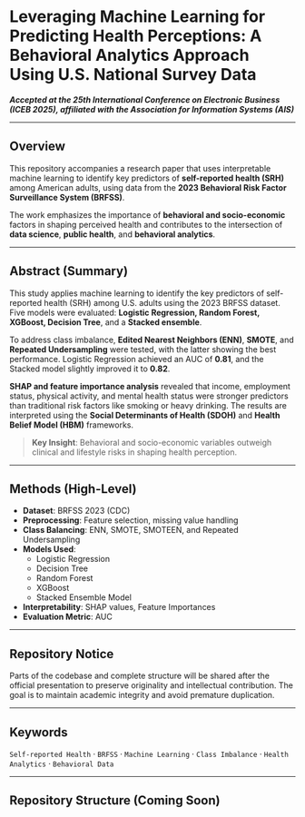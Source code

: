# Leveraging Machine Learning for Predicting Health Perceptions: A Behavioral Analytics Approach Using U.S. National Survey Data    
 
***Accepted at the 25th International Conference on Electronic Business (ICEB 2025),  affiliated  with  the 
Association  for  Information  Systems  (AIS)***

---

## Overview

This repository accompanies a research paper that uses interpretable machine learning to identify key predictors of **self-reported health (SRH)** among American adults, using data from the **2023 Behavioral Risk Factor Surveillance System (BRFSS)**.

The work emphasizes the importance of **behavioral and socio-economic** factors in shaping perceived health and contributes to the intersection of **data science**, **public health**, and **behavioral analytics**.

---

## Abstract (Summary)

This study applies machine learning to identify the key predictors of self-reported health (SRH) among U.S. adults using the 2023 BRFSS dataset. Five models were evaluated: **Logistic Regression, Random Forest, XGBoost, Decision Tree**, and a **Stacked ensemble**. 

To address class imbalance, **Edited Nearest Neighbors (ENN)**, **SMOTE**, and **Repeated Undersampling** were tested, with the latter showing the best performance. Logistic Regression achieved an AUC of **0.81**, and the Stacked model slightly improved it to **0.82**.

**SHAP and feature importance analysis** revealed that income, employment status, physical activity, and mental health status were stronger predictors than traditional risk factors like smoking or heavy drinking. The results are interpreted using the **Social Determinants of Health (SDOH)** and **Health Belief Model (HBM)** frameworks.

> **Key Insight**: Behavioral and socio-economic variables outweigh clinical and lifestyle risks in shaping health perception.

---

## Methods (High-Level)

- **Dataset**: BRFSS 2023 (CDC)
- **Preprocessing**: Feature selection, missing value handling
- **Class Balancing**: ENN, SMOTE, SMOTEEN, and Repeated Undersampling
- **Models Used**:
  - Logistic Regression
  - Decision Tree
  - Random Forest
  - XGBoost
  - Stacked Ensemble Model
- **Interpretability**: SHAP values, Feature Importances
- **Evaluation Metric**: AUC

---

## Repository Notice

Parts of the codebase and complete structure will be shared after the official presentation to preserve originality and intellectual contribution. The goal is to maintain academic integrity and avoid premature duplication.

---

## Keywords

`Self-reported Health` · `BRFSS` · `Machine Learning` · `Class Imbalance` · `Health Analytics` · `Behavioral Data`


---

## Repository Structure (Coming Soon)

